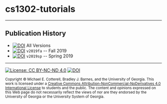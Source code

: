 # cs1302-tutorials

<hr/>

## Publication History

* [![DOI](https://zenodo.org/badge/DOI/10.5281/zenodo.2652509.svg)](https://doi.org/10.5281/zenodo.2652509) All Versions
* [![DOI](https://zenodo.org/badge/DOI/10.5281/zenodo.3579498.svg)](https://doi.org/10.5281/zenodo.3579498) `v2019fa` -- Fall 2019
* [![DOI](https://zenodo.org/badge/DOI/10.5281/zenodo.2652510.svg)](https://doi.org/10.5281/zenodo.2652510) `v2019sp` -- Spring 2019

<hr/>

[![License: CC BY-NC-ND 4.0](https://img.shields.io/badge/License-CC%20BY--NC--ND%204.0-lightgrey.svg)](http://creativecommons.org/licenses/by-nc-nd/4.0/) [![DOI](https://zenodo.org/badge/DOI/10.5281/zenodo.3359638.svg)](https://doi.org/10.5281/zenodo.3359638)

<small>
Copyright &copy; Michael E. Cotterell, Bradley J. Barnes, and the University of Georgia.
This work is licensed under a <a rel="license" href="http://creativecommons.org/licenses/by-nc-nd/4.0/">Creative Commons Attribution-NonCommercial-NoDerivatives 4.0 International License</a> to students and the public.
The content and opinions expressed on this Web page do not necessarily reflect the views of nor are they endorsed by the University of Georgia or the University System of Georgia.
</small>
